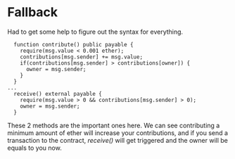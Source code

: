 # Fallback

Had to get some help to figure out the syntax for everything.

```solidity
  function contribute() public payable {
    require(msg.value < 0.001 ether);
    contributions[msg.sender] += msg.value;
    if(contributions[msg.sender] > contributions[owner]) {
      owner = msg.sender;
    }
  }
...
  receive() external payable {
    require(msg.value > 0 && contributions[msg.sender] > 0);
    owner = msg.sender;
  }
```
These 2 methods are the important ones here. We can see contributing a minimum amount of ether will increase your contributions, and if you send a transaction to the contract, *receive()* will get triggered and the owner will be equals to you now.